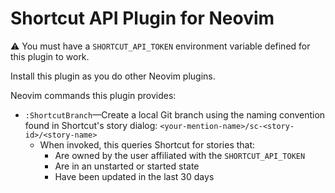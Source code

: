 # Shortcut API Plugin for Neovim

⚠️ You must have a `SHORTCUT_API_TOKEN` environment variable defined for this plugin to work.

Install this plugin as you do other Neovim plugins.

Neovim commands this plugin provides:

- `:ShortcutBranch`—Create a local Git branch using the naming convention found in Shortcut's story dialog: `<your-mention-name>/sc-<story-id>/<story-name>`
  - When invoked, this queries Shortcut for stories that:
    - Are owned by the user affiliated with the `SHORTCUT_API_TOKEN`
    - Are in an unstarted or started state
    - Have been updated in the last 30 days
